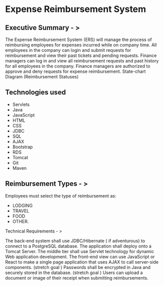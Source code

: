 # Expense Reimbursement System # 


## Executive Summary - >


The Expense Reimbursement System (ERS) will manage the process of reimbursing employees for expenses incurred while on company time. All employees in the company can login and submit requests for reimbursement and view their past tickets and pending requests. Finance managers can log in and view all reimbursement requests and past history for all employees in the company. Finance managers are authorized to approve and deny requests for expense reimbursement.
State-chart Diagram (Reimbursement Statuses)
## Technologies used
* Servlets 
* Java
* JavaScript 
* HTML 
* CSS
* JDBC 
* SQL 
* AJAX
* Bootstrap
* RDS
* Tomcat
* Git
* Maven          

## Reimbursement Types - > 

Employees must select the type of reimbursement as: 
* LODGING
* TRAVEL
* FOOD
* OTHER.



Technical Requirements - >

The back-end system shall use JDBC/Hibernate ( if adventurous) to connect to a PostgreSQL database. The application shall deploy onto a Tomcat Server. The middle tier shall use Servlet technology for dynamic Web application development. The front-end view can use JavaScript or React to make a single page application that uses AJAX to call server-side components. (stretch goal ) Passwords shall be encrypted in Java and securely stored in the database. (stretch goal ) Users can upload a document or image of their receipt when submitting reimbursements.
